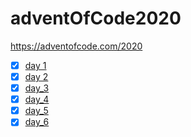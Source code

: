 # adventOfCode2020
https://adventofcode.com/2020

- [x] [day 1](day_1)
- [x] [day 2](day_2)
- [x] [day_3](day_3)
- [x] [day_4](day_4)
- [x] [day_5](day_5)
- [x] [day_6](day_6)
